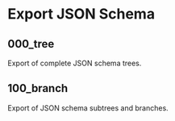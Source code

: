 Export JSON Schema
==================

000_tree
--------

Export of complete JSON schema trees.

100_branch
----------

Export of JSON schema subtrees and branches.

